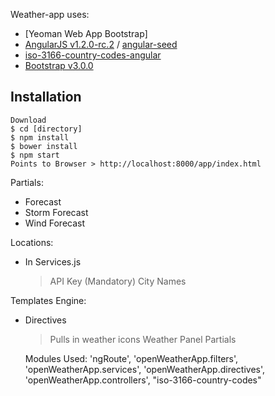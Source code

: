Weather-app uses:
* [Yeoman Web App Bootstrap]
* [AngularJS v1.2.0-rc.2](https://github.com/angular/angular.js) / [angular-seed](https://github.com/angular/angular-seed)
* [iso-3166-country-codes-angular](https://github.com/BluePyth/iso-3166-country-codes-angular)
* [Bootstrap v3.0.0](https://github.com/twbs/bootstrap)


## Installation

```
Download
$ cd [directory]
$ npm install
$ bower install
$ npm start 
Points to Browser > http://localhost:8000/app/index.html

```
Partials:
- Forecast
- Storm Forecast
- Wind Forecast

Locations:
- In Services.js
  > API Key (Mandatory)
  > City Names

Templates Engine:
- Directives
  > Pulls in weather icons
  > Weather Panel Partials

  Modules Used:
  'ngRoute',
  'openWeatherApp.filters',
  'openWeatherApp.services',
  'openWeatherApp.directives',
  'openWeatherApp.controllers',
  "iso-3166-country-codes"

